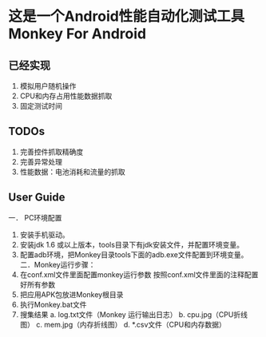 这是一个Android性能自动化测试工具Monkey For Android
=================================================

已经实现
--------
1. 模拟用户随机操作
2. CPU和内存占用性能数据抓取
3. 固定测试时间

TODOs
-------
1. 完善控件抓取精确度
2. 完善异常处理
3. 性能数据：电池消耗和流量的抓取

User Guide
----------
一． PC环境配置
1. 安装手机驱动。
2. 安装jdk 1.6 或以上版本，tools目录下有jdk安装文件，并配置环境变量。
3. 配置adb环境，把Monkey目录tools下面的adb.exe文件配置到环境变量。
二．Monkey运行步骤：
1. 在conf.xml文件里面配置monkey运行参数
   按照conf.xml文件里面的注释配置好所有参数
2. 把应用APK包放进Monkey根目录
3. 执行Monkey.bat文件
4. 搜集结果
a. log.txt文件（Monkey 运行输出日志）
b. cpu.jpg（CPU折线图）
c. mem.jpg（内存折线图）
d. *.csv文件（CPU和内存数据）
